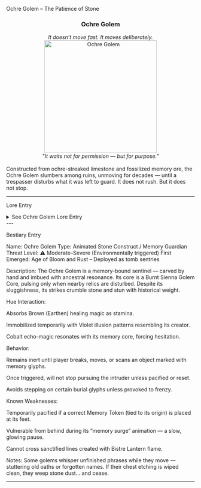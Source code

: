 Ochre Golem – The Patience of Stone

<div align="center">
  <h3>Ochre Golem</h3>
  <i>It doesn’t move fast. It moves deliberately.</i><br>
  <img src="../../assets/monsters/ochre-golem.png" alt="Ochre Golem" width="300"><br>
  <i>"It waits not for permission — but for purpose."</i><br><br>
</div>Constructed from ochre-streaked limestone and fossilized memory ore, the Ochre Golem slumbers among ruins, unmoving for decades — until a trespasser disturbs what it was left to guard.
It does not rush. But it does not stop.


---

Lore Entry

<details><summary>See Ochre Golem Lore Entry</summary>
Lore Entry: From “Steles and Stillness,” by the Burnt Sienna Sculptor> “A statue is only still when it is being watched. Leave, and it breathes.”



> “We carved them to remember — not to defend. But the weight of memory is heavier than armor.”



> “One still stands in Mortuum’s orchard, beneath the ash-fruit tree. I etched my first sin in its chest. It has never forgiven me. That’s how I know it still works.”



</details>
---

Bestiary Entry

Name: Ochre Golem
Type: Animated Stone Construct / Memory Guardian
Threat Level: ⚠️ Moderate–Severe (Environmentally triggered)
First Emerged: Age of Bloom and Rust – Deployed as tomb sentries

Description:
The Ochre Golem is a memory-bound sentinel — carved by hand and imbued with ancestral resonance. Its core is a Burnt Sienna Golem Core, pulsing only when nearby relics are disturbed. Despite its sluggishness, its strikes crumble stone and stun with historical weight.

Hue Interaction:

Absorbs Brown (Earthen) healing magic as stamina.

Immobilized temporarily with Violet illusion patterns resembling its creator.

Cobalt echo-magic resonates with its memory core, forcing hesitation.


Behavior:

Remains inert until player breaks, moves, or scans an object marked with memory glyphs.

Once triggered, will not stop pursuing the intruder unless pacified or reset.

Avoids stepping on certain burial glyphs unless provoked to frenzy.


Known Weaknesses:

Temporarily pacified if a correct Memory Token (tied to its origin) is placed at its feet.

Vulnerable from behind during its “memory surge” animation — a slow, glowing pause.

Cannot cross sanctified lines created with Bistre Lantern flame.


Notes:
Some golems whisper unfinished phrases while they move — stuttering old oaths or forgotten names. If their chest etching is wiped clean, they weep stone dust… and cease.


---


